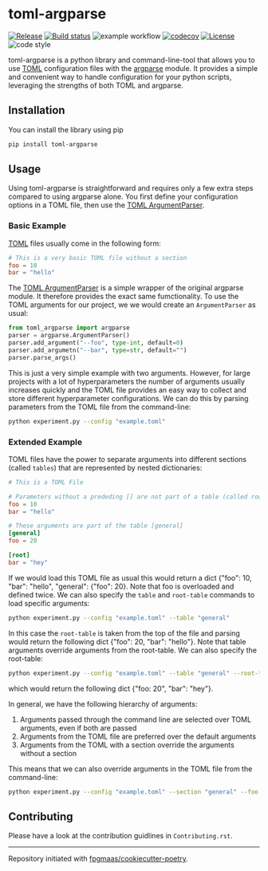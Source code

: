 # toml-argparse

[![Release](https://img.shields.io/github/v/release/florianmahner/toml-argparse)](https://img.shields.io/github/v/release/florianmahner/toml-argparse)
[![Build status](https://img.shields.io/github/actions/workflow/status/florianmahner/toml-argparse/main.yml?branch=main)](https://github.com/florianmahner/toml-argparse/actions/workflows/main.yml?query=branch%3Amain)
![example workflow](https://github.com/florianmahner/toml-argparse/actions/workflows/main.yml/badge.svg)
[![codecov](https://codecov.io/gh/florianmahner/toml-argparse/branch/main/graph/badge.svg)](https://codecov.io/gh/florianmahner/toml-argparse)
[![License](https://img.shields.io/github/license/florianmahner/toml-argparse)](https://img.shields.io/github/license/florianmahner/toml-argparse)
![code style](https://img.shields.io/badge/code%20style-black-black)



toml-argparse is a python library and command-line-tool that allows you to use [TOML](https://toml.io/en/) configuration files with the [argparse](https://docs.python.org/3/library/argparse.html) module. It provides a simple and convenient way to handle configuration for your python scripts, leveraging the strengths of both TOML and argparse.

## Installation

You can install the library using pip

```bash
pip install toml-argparse
```


## Usage

Using toml-argparse is straightforward and requires only a few extra steps compared to using argparse alone. You first define your configuration options in a TOML file, then use the [TOML ArgumentParser](https://github.com/florianmahner/toml-argparse/blob/main/toml_argparse/argparse.py). 

### Basic Example

[TOML](https://toml.io/en/) files usually come in the following form:

```toml
# This is a very basic TOML file without a section
foo = 10
bar = "hello"
```


The [TOML ArgumentParser](https://github.com/florianmahner/toml-argparse/blob/main/toml_argparse/argparse.py) is a simple wrapper of the original argparse module. It therefore provides the exact same fumctionality. To use the TOML arguments for our project, we we would create an `ArgumentParser` as usual:

```python
from toml_argparse import argparse
parser = argparse.ArgumentParser()
parser.add_argument("--foo", type-int, default=0)
parser.add_argumetn("--bar", type=str, default="")
parser.parse_args()
```

This is just a very simple example with two arguments. However, for large projects with a lot of hyperparameters the number of arguments usually increases quickly and the TOML file provides an easy way to collect and store different hyperparameter configurations. We can do this by parsing  parameters from the TOML file from the command-line:

```bash
python experiment.py --config "example.toml"
```

### Extended Example

TOML files have the power to separate arguments into different sections (called `tables`) that are represented by nested dictionaries:

```toml
# This is a TOML File

# Parameters without a prededing [] are not part of a table (called root-table)
foo = 10
bar = "hello"

# These arguments are part of the table [general]
[general]
foo = 20

[root]
bar = "hey"
```

If we would load this TOML file as usual this would return a dict {"foo": 10, "bar": "hello", "general": {"foo": 20}. Note that foo is overloaded and defined twice. We can also specify the `table` and `root-table` commands to load specific arguments:

```bash
python experiment.py --config "example.toml" --table "general"
```

In this case the `root-table` is taken from the top of the file and parsing would return the following dict {"foo": 20, "bar": "hello"}. Note that table arguments override arguments from the root-table. We can also specify the root-table:

```bash
python experiment.py --config "example.toml" --table "general" --root-table "root"
```

which would return the following dict {"foo: 20", "bar": "hey"}.



In general, we have the following hierarchy of arguments:
1. Arguments passed through the command line are selected over TOML
           arguments, even if both are passed
2. Arguments from the TOML file are preferred over the default arguments
3. Arguments from the TOML with a section override the arguments without a section

This means that we can also override arguments in the TOML file from the command-line:


```bash
python experiment.py --config "example.toml" --section "general" --foo 100
```


## Contributing

Please have a look at the contribution guidlines in `Contributing.rst`.

---

Repository initiated with [fpgmaas/cookiecutter-poetry](https://github.com/fpgmaas/cookiecutter-poetry).

